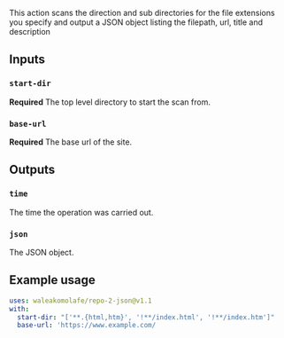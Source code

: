 This action scans the direction and sub directories for the file extensions you specify and output a JSON object listing the filepath, url, title and description

## Inputs

### `start-dir`

**Required** The top level directory to start the scan from.

### `base-url`

**Required** The base url of the site.

## Outputs

### `time`

The time the operation was carried out.

### `json`

The JSON object.

## Example usage

```yaml
uses: waleakomolafe/repo-2-json@v1.1
with:
  start-dir: "['**.{html,htm}', '!**/index.html', '!**/index.htm']"
  base-url: 'https://www.example.com/
```